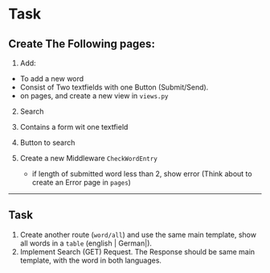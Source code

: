 # Task

## Create The Following pages:

1. Add: 

-   To add a new word
-   Consist of Two textfields with one Button (Submit/Send).
-   on pages, and create a new view in `views.py`

2. Search

1.  Contains a form wit one textfield
2.  Button to search

3. Create a new Middleware `CheckWordEntry`
    - if length of submitted word less than 2, show error (Think about to create an Error page in `pages`)

---
## Task 
1. Create another route (`word/all`) and use the same main template, show all words in a `table` (english | German|).
2. Implement Search (GET) Request. The Response should be same main template, with the word in both languages.   

